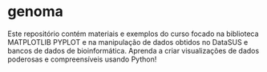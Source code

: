 # genoma
Este repositório contém materiais e exemplos do curso focado na biblioteca MATPLOTLIB PYPLOT e na manipulação de dados obtidos no DataSUS e bancos de dados de bioinformática. Aprenda a criar visualizações de dados poderosas e compreensíveis usando Python!
